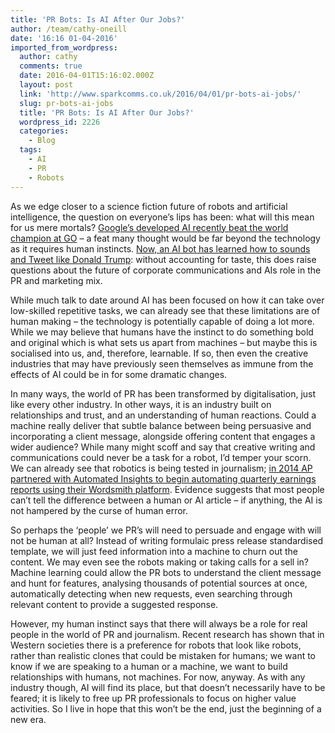 ```yaml
---
title: 'PR Bots: Is AI After Our Jobs?'
author: /team/cathy-oneill
date: '16:16 01-04-2016'
imported_from_wordpress:
  author: cathy
  comments: true
  date: 2016-04-01T15:16:02.000Z
  layout: post
  link: 'http://www.sparkcomms.co.uk/2016/04/01/pr-bots-ai-jobs/'
  slug: pr-bots-ai-jobs
  title: 'PR Bots: Is AI After Our Jobs?'
  wordpress_id: 2226
  categories:
    - Blog
  tags:
    - AI
    - PR
    - Robots
---
```


[](AI-181x300.png)As we edge closer to a science fiction future of robots and artificial intelligence, the question on everyone’s lips has been: what will this mean for us mere mortals? [Google’s developed AI recently beat the world champion at GO](http://techcrunch.com/2016/03/17/google-defeating-go-champion-shows-ai-can-find-solutions-humans-dont-see/) – a feat many thought would be far beyond the technology as it requires human instincts. [Now, an AI bot has learned how to sounds and Tweet like Donald Trump](http://www.theguardian.com/technology/2016/mar/04/donald-trump-deep-drumpf-twitter-bot): without accounting for taste, this does raise questions about the future of corporate communications and AIs role in the PR and marketing mix.

While much talk to date around AI has been focused on how it can take over low-skilled repetitive tasks, we can already see that these limitations are of human making – the technology is potentially capable of doing a lot more. While we may believe that humans have the instinct to do something bold and original which is what sets us apart from machines – but maybe this is socialised into us, and, therefore, learnable. If so, then even the creative industries that may have previously seen themselves as immune from the effects of AI could be in for some dramatic changes.

In many ways, the world of PR has been transformed by digitalisation, just like every other industry. In other ways, it is an industry built on relationships and trust, and an understanding of human reactions. Could a machine really deliver that subtle balance between being persuasive and incorporating a client message, alongside offering content that engages a wider audience? While many might scoff and say that creative writing and communications could never be a task for a robot, I’d temper your scorn. We can already see that robotics is being tested in journalism; [in 2014 AP partnered with Automated Insights to begin automating quarterly earnings reports using their Wordsmith platform](http://www.theverge.com/2015/1/29/7939067/ap-journalism-automation-robots-financial-reporting). Evidence suggests that most people can’t tell the difference between a human or AI article – if anything, the AI is not hampered by the curse of human error.

So perhaps the ‘people’ we PR’s will need to persuade and engage with will not be human at all? Instead of writing formulaic press release standardised template, we will just feed information into a machine to churn out the content. We may even see the robots making or taking calls for a sell in? Machine learning could allow the PR bots to understand the client message and hunt for features, analysing thousands of potential sources at once, automatically detecting when new requests, even searching through relevant content to provide a suggested response.

However, my human instinct says that there will always be a role for real people in the world of PR and journalism. Recent research has shown that in Western societies there is a preference for robots that look like robots, rather than realistic clones that could be mistaken for humans; we want to know if we are speaking to a human or a machine, we want to build relationships with humans, not machines. For now, anyway. As with any industry though, AI will find its place, but that doesn’t necessarily have to be feared; it is likely to free up PR professionals to focus on higher value activities. So I live in hope that this won’t be the end, just the beginning of a new era.
